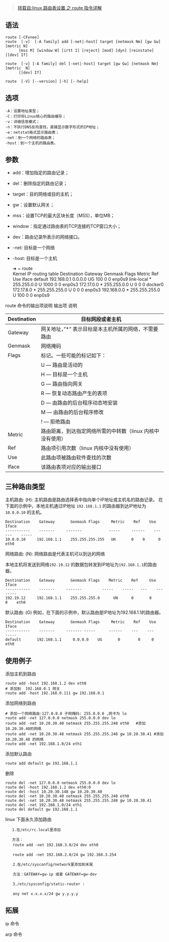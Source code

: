 > [转载自:linux 路由表设置 之 route 指令详解](http://blog.csdn.net/chenlycly/article/details/52141854)

语法
---
    route [-CFvnee]
    route  [-v]  [-A family] add [-net|-host] target [netmask Nm] [gw Gw] [metric N]
          [mss M] [window W] [irtt I] [reject] [mod] [dyn] [reinstate] [[dev] If]
    
    route  [-v] [-A family] del [-net|-host] target [gw Gw] [netmask Nm] [metric  N]
          [[dev] If]
    
    route  [-V] [--version] [-h] [--help]
    

选项
---

    -A：设置地址类型；
    -C：打印将Linux核心的路由缓存；
    -v：详细信息模式；
    -n：不执行DNS反向查找，直接显示数字形式的IP地址；
    -e：netstat格式显示路由表；
    -net：到一个网络的路由表；
    -host：到一个主机的路由表。
    
参数
---

- add：增加指定的路由记录；
- del：删除指定的路由记录；
- target：目的网络或目的主机；
- gw：设置默认网关；
- mss：设置TCP的最大区块长度（MSS），单位MB；
- window：指定通过路由表的TCP连接的TCP窗口大小；
- dev：路由记录所表示的网络接口。
- -net: 目标是一个网络
- -host: 目标是一个主机


    ➜  ~ route   
    Kernel IP routing table
    Destination     Gateway         Genmask         Flags Metric Ref    Use Iface
    default         192.168.0.1     0.0.0.0         UG    100    0        0 enp0s9
    link-local      *               255.255.0.0     U     1000   0        0 enp0s3
    172.17.0.0      *               255.255.0.0     U     0      0        0 docker0
    172.17.8.0      *               255.255.255.0   U     0      0        0 enp0s3
    192.168.0.0     *               255.255.255.0   U     100    0        0 enp0s9


route 命令的输出项说明
输出项 说明

Destination	| 目标网段或者主机
---|---
Gateway | 	网关地址，”*” 表示目标是本主机所属的网络，不需要路由
Genmask| 	网络掩码
Flags| 	标记。一些可能的标记如下：
 	| U — 路由是活动的
 	| H — 目标是一个主机
 	| G — 路由指向网关
 	| R — 恢复动态路由产生的表项
 	| D — 由路由的后台程序动态地安装
 	| M — 由路由的后台程序修改
 	| ! — 拒绝路由
Metric	| 路由距离，到达指定网络所需的中转数（linux 内核中没有使用）
Ref	| 路由项引用次数（linux 内核中没有使用）
Use	| 此路由项被路由软件查找的次数
Iface	| 该路由表项对应的输出接口

三种路由类型
---

主机路由: (H): 主机路由是路由选择表中指向单个IP地址或主机名的路由记录。
在下面的示例中，本地主机通过IP地址 `192.168.1.1` 的路由器到达IP地址为 `10.0.0.10` 的主机。

    Destination    Gateway       Genmask Flags     Metric    Ref    Use    Iface
    -----------    -------     -------            -----     ------    ---    ---    -----
    10.0.0.10     192.168.1.1    255.255.255.255   UH       0    0      0    eth0

网络路由: (N): 网络路由是代表主机可以到达的网络

本地主机将发送到网络`192.19.12` 的数据包转发到IP地址为`192.168.1.1`的路由器。

    Destination    Gateway       Genmask Flags    Metric    Ref     Use    Iface
    -----------    -------     -------         -----    -----   ---    ---    -----
    192.19.12     192.168.1.1    255.255.255.0      UN      0       0     0    eth0

默认路由: (G)
例如，在下面的示例中，默认路由是IP地址为192.168.1.1的路由器。
    
    Destination    Gateway       Genmask Flags     Metric    Ref    Use    Iface
    -----------    -------     ------- -----      ------    ---    ---    -----
    default       192.168.1.1     0.0.0.0    UG       0        0     0    eth0

使用例子
---

添加主机到路由
    
    route add -host 192.168.1.2 dev eth0 
    # 添加到  192.168.0.1 网关
    route add -host 192.168.0.111 gw 192.168.0.1

添加网络到路由
    
    # 添加一个网络路由:127.0.0.0 子网掩码: 255.0.0.0 ,网卡为 lo
    route add -net 127.0.0.0 netmask 255.0.0.0 dev lo
    route add -net 10.20.30.40 netmask 255.255.255.248 eth0   #添加10.20.30.40的网络
    route add -net 10.20.30.48 netmask 255.255.255.248 gw 10.20.30.41 #添加 10.20.30.48 的网络
    route add -net 192.168.1.0/24 eth1
    
添加默认路由
    
    route add default gw 192.168.1.1

删除
 
    route del -net 127.0.0.0 netmask 255.0.0.0 dev lo
    route del -host 192.168.1.2 dev eth0:0
    route del -host 10.20.30.148 gw 10.20.30.40
    route del -net 10.20.30.40 netmask 255.255.255.248 eth0
    route del -net 10.20.30.48 netmask 255.255.255.248 gw 10.20.30.41
    route del -net 192.168.1.0/24 eth1
    route del default gw 192.168.1.1
   
linux 下面永久添加路由
    
       1.在/etc/rc.local里添加    
        
       方法：
    　　route add -net 192.168.3.0/24 dev eth0    
    
    　　route add -net 192.168.2.0/24 gw 192.168.3.254    
    
    　　2.在/etc/sysconfig/network里添加到末尾    
    
    　　方法：GATEWAY=gw-ip 或者 GATEWAY=gw-dev    
    
    　　3./etc/sysconfig/static-router :    
    
    　　any net x.x.x.x/24 gw y.y.y.y    

拓展
---

ip 命令

arp 命令
